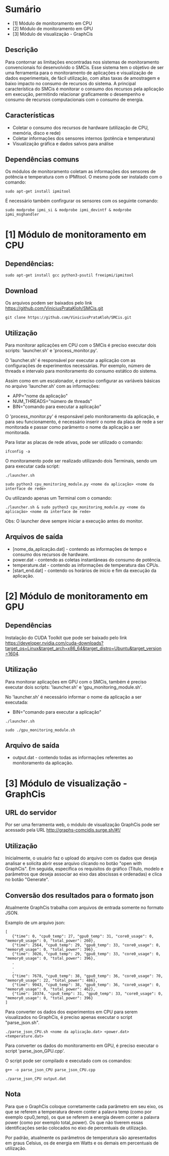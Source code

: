 # Sumário

* [1] Módulo de monitoramento em CPU
* [2] Módulo de monitoramento em GPU
* [3] Módulo de visualização - GraphCis


## Descrição
Para contornar as limitações encontradas nos sistemas de monitoramento convencionais foi desenvolvido o SMCis. Esse sistema tem o objetivo de ser uma ferramenta para o monitoramento de aplicações e visualização de dados experimentais, de fácil utilização, com altas taxas de amostragem e baixo impacto no consumo de recursos do sistema. A principal característica do SMCis é monitorar o consumo dos recursos pela aplicação em execução, permitindo relacionar graficamente o desempenho e consumo de recursos computacionais com o consumo de energia.

## Características

* Coletar o consumo dos recursos de hardware (utilização de CPU, memória, disco e rede)
* Coletar informações dos sensores internos (potência e temperatura)
* Visualização gráfica e dados salvos para análise

## Dependências comuns

Os módulos de monitoramento coletam as informações dos sensores de potência e temperatura com o IPMItool. O mesmo pode ser instalado com o comando:

```shell
sudo apt-get install ipmitool
```

É necessário também confirgurar os sensores com os seguinte comando:

```shell
sudo modprobe ipmi_si & modprobe ipmi_devintf & modprobe ipmi_msghandler
```

# [1] Módulo de monitoramento em CPU

## Dependências:

```shell
sudo apt-get install gcc python3-psutil freeipmi/ipmitool
```

## Download

Os arquivos podem ser baixados pelo link https://github.com/ViniciusPrataKloh/SMCis.git

```shell
git clone https://github.com/ViniciusPrataKloh/SMCis.git
```

## Utilização

Para monitorar aplicações em CPU com o SMCis é preciso executar dois scripts: 'launcher.sh' e 'process_monitor.py'.

O 'launcher.sh' é responsável por executar a aplicação com as configurações de experimentos necessárias. Por exemplo, número de threads e intervalo para monitoramento do consumo estático do sistema.

Assim como em um escalonador, é preciso configurar as variáveis básicas no arquivo 'launcher.sh' com as informações:

* APP="nome da aplicação"
* NUM_THREADS="número de threads"
* BIN="comando para executar a aplicação"

O 'process_monitor.py' é responsável pelo monitoramento da aplicação, e para seu funcionamento, é necessário inserir o nome da placa de rede a ser monitorada e passar como parâmento o nome da aplicação a ser monitorada.

Para listar as placas de rede ativas, pode ser utilizado o comando:

```shell
ifconfig -a
```

O monitoramento pode ser realizado utilizando dois Terminais, sendo um para executar cada script:

```shell
./launcher.sh
```

```shell
sudo python3 cpu_monitoring_module.py <nome da aplicação> <nome da interface de rede>
```

Ou utilizando apenas um Terminal com o comando:

```shell
./launcher.sh & sudo python3 cpu_monitoring_module.py <nome da aplicação> <nome da interface de rede>
```

Obs: O launcher deve sempre iniciar a execução antes do monitor.

## Arquivos de saída

* [nome_da_aplicação.dat] - contendo as informações de tempo e consumo dos recursos de hardware.
* power.dat - contendo as coletas instantâneas do consumo de potência.
* temperature.dat - contendo as informações de temperatura das CPUs.
* [start_end.dat] - contendo os horários de início e fim da execução da aplicação.

# [2] Módulo de monitoramento em GPU

## Dependências

Instalação do CUDA Toolkit que pode ser baixado pelo link https://developer.nvidia.com/cuda-downloads?target_os=Linux&target_arch=x86_64&target_distro=Ubuntu&target_version=1604.

## Utilização

Para monitorar aplicações em GPU com o SMCis, também é preciso executar dois scripts: 'launcher.sh' e 'gpu_monitoring_module.sh'.

No 'launcher.sh' é necessário informar o nome da aplicação a ser executada:

* BIN="comando para executar a aplicação"

```shell
./launcher.sh
```

```shell
sudo ./gpu_monitoring_module.sh
```

## Arquivo de saída

* output.dat - contendo todas as informações referentes ao monitoramento da aplicação.

# [3] Módulo de visualização - GraphCis

## URL do servidor

Por ser uma ferramenta web, o módulo de visualização GraphCis pode ser acessado pela URL http://graphs-comcidis.surge.sh/#!/

## Utilização

Inicialmente, o usuário faz o upload do arquivo com os dados que deseja analisar e solicita abrir esse arquivo clicando no botão "open with GraphCis". Em seguida, especifica os requisitos do gráfico (Título, modelo e parâmetros que deseja associar ao eixo das abscissas e ordenadas) e clica no botão "Generate".

## Conversão dos resultados para o formato json

Atualmente GraphCis trabalha com arquivos de entrada somente no formato JSON.

Examplo de um arquivo json:

```shell
[
   {"time": 0, "cpu0_temp": 27, "gpu0_temp": 31, "core0_usage": 0, "memory0_usage": 0, "total_power": 260}, 
   {"time": 2564, "cpu0_temp": 29, "gpu0_temp": 33, "core0_usage": 0, "memory0_usage": 0, "total_power": 396}, 
   {"time": 3026, "cpu0_temp": 29, "gpu0_temp": 33, "core0_usage": 0, "memory0_usage": 0, "total_power": 396}, 
   .
   .
   .
   {"time": 7678, "cpu0_temp": 38, "gpu0_temp": 36, "core0_usage": 70, "memory0_usage": 22, "total_power": 486}, 
   {"time": 9943, "cpu0_temp": 38, "gpu0_temp": 36, "core0_usage": 0, "memory0_usage": 0, "total_power": 462}, 
   {"time": 10374, "cpu0_temp": 31, "gpu0_temp": 33, "core0_usage": 0, "memory0_usage": 0, "total_power": 396} 
]
```

Para converter os dados dos experimentos em CPU para serem visualizados no GraphCis, é preciso apenas executar o script "parse_json.sh".

```shell
./parse_json_CPU.sh <nome da aplicação.dat> <power.dat> <temperature.dat>
```

Para converter os dados do monitoramento em GPU, é preciso executar o script 'parse_json_GPU.cpp'.

O script pode ser compilado e executado com os comandos:

```shell
g++ -o parse_json_CPU parse_json_CPU.cpp
```

```shell
./parse_json_CPU output.dat
```

## Nota
 
Para que o GraphCis coloque corretamente cada parâmetro em seu eixo, os que se referem a temperatura devem conter a palavra temp (como por exemplo cpu0_temp), os que se referem a energia devem conter a palavra power (como por exemplo total_power). Os que não tiverem essas identificações serão colocados no eixo de percentuais de utilização.

Por padrão, atualmente os parâmetros de temperatura são apresentados em graus Celsius, os de energia em Watts e os demais em percentuais de utilização.

